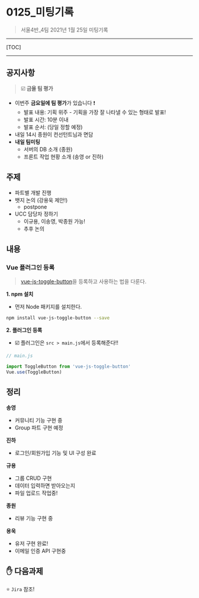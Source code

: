 # 0125_미팅기록

> 서울4반_4팀 2021년 1월 25일 미팅기록

---

[TOC]

---



## 공지사항

> :ballot_box_with_check: **금욜 팀 평가**

- 이번주 **금요일에 팀 평가**가 있습니다 :exclamation:
  - 발표 내용: 기획 위주 - 기획을 가장 잘 나타낼 수 있는 형태로 발표!
  - 발표 시간: 10분 이내
  - 발표 순서: (당일 정할 예정)
- 내일 14시 종원이 컨선턴트님과 면담
- **내일 팀미팅**
  - 서버의 DB 소개 (종원)
  - 프론트 작업 현황 소개 (송영 or 진하)



## 주제

- 파트별 개발 진행
- 뱃지 논의 (강용욱 제안!)
  - postpone
- UCC 담당자 정하기
  - 이규용, 이송영, 박종원 가능!
  - 추후 논의



## 내용

### Vue 플러그인 등록

>[vue-js-toggle-button](https://www.npmjs.com/package/vue-js-toggle-button)을 등록하고 사용하는 법을 다룬다.

**1. npm 설치**

- 먼저 Node 패키지를 설치한다.

```bash
npm install vue-js-toggle-button --save
```

**2. 플러그인 등록**

- :ballot_box_with_check: 플러그인은 `src > main.js`에서 등록해준다!!

```javascript
// main.js

import ToggleButton from 'vue-js-toggle-button' 
Vue.use(ToggleButton)
```





## 정리

**송영**

- 커뮤니티 기능 구현 중
- Group 파트 구현 예정

**진하**

- 로그인/회원가입 기능 및 UI 구성 완료

**규용**

- 그룹 CRUD 구현
- 데이터 입력하면 받아오는지
- 파일 업로드 작업중!

**종원**

- 리뷰 기능 구현 중

**용욱**

- 유저 구현 완료!
- 이메일 인증 API 구현중



## :hand: 다음과제

:star: `Jira` 참조!
